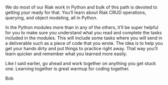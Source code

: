 We do most of our Riak work in Python and bulk of this path is devoted to getting your ready for that. You’ll learn about Riak CRUD operations, querying, and object modeling, all in Python.

In the Python modules more than in any of the others, it’ll be super helpful for you to make sure you understand what you read and complete the tasks included in the modules. This will include some tasks where you will send in a deliverable such as a piece of code that you wrote. The idea is to help you get your hands dirty and put things to practice right away. That way you’ll learn quicker and remember what you learned more easily.

Like I said earlier, go ahead and work together on anything you get stuck one. Learning together is great warmup for coding together.

Bob

